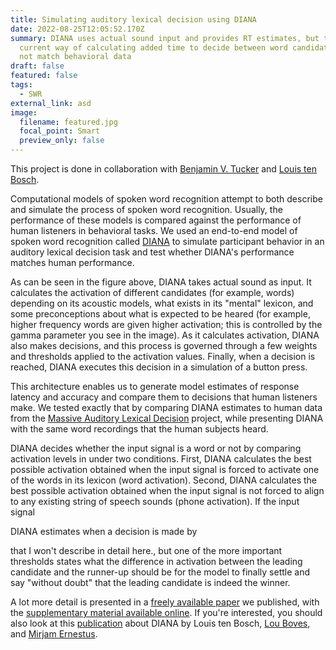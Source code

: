 ```yaml
---
title: Simulating auditory lexical decision using DIANA
date: 2022-08-25T12:05:52.170Z
summary: DIANA uses actual sound input and provides RT estimates, but the
  current way of calculating added time to decide between word candidates does
  not match behavioral data
draft: false
featured: false
tags:
  - SWR
external_link: asd
image:
  filename: featured.jpg
  focal_point: Smart
  preview_only: false
---
```

This project is done in collaboration with [Benjamin V. Tucker](https://sites.ualberta.ca/~bvtucker/index.html) and [Louis ten Bosch](https://scholar.google.com/citations?user=BtRalMYAAAAJ&hl=sr&oi=ao).

Computational models of spoken word recognition attempt to both describe and simulate the process of spoken word recognition. Usually, the performance of these models is compared against the performance of human listeners in behavioral tasks. We used an end-to-end model of spoken word recognition called [DIANA](https://www.internationalphoneticassociation.org/icphs-proceedings/ICPhS2015/Papers/ICPHS0480.pdf) to simulate participant behavior in an auditory lexical decision task and test whether DIANA's performance matches human performance.

As can be seen in the figure above, DIANA takes actual sound as input. It calculates the activation of different candidates (for example, words) depending on its acoustic models, what exists in its "mental" lexicon, and some preconceptions about what is expected to be heared (for example, higher frequency words are given higher activation; this is controlled by the gamma parameter you see in the image). As it calculates activation, DIANA also makes decisions, and this process is governed through a few weights and thresholds applied to the activation values. Finally, when a decision is reached, DIANA executes this decision in a simulation of a button press.

This architecture enables us to generate model estimates of response latency and accuracy and compare them to decisions that human listeners make. We tested exactly that by comparing DIANA estimates to human data from the [Massive Auditory Lexical Decision](http://aphl.artsrn.ualberta.ca/?page_id=827) project, while presenting DIANA with the same word recordings that the human subjects heard.

DIANA decides whether the input signal is a word or not by comparing activation levels in under two conditions. First, DIANA calculates the best possible activation obtained when the input signal is forced to activate one of the words in its lexicon (word activation). Second, DIANA calculates the best possible activation obtained when the input signal is not forced to align to any existing string of speech sounds (phone activation). If the input signal 

DIANA estimates when a decision is made by 

 that I won't describe in detail here., but one of the more important thresholds states what the difference in activation between the leading candidate and the runner-up should be for the model to finally settle and say "without doubt" that the leading candidate is indeed the winner. 

A lot more detail is presented in a [freely available paper](https://doi.org/10.1177/00238309221111752) we published, with the [supplementary material available online](https://doi.org/10.7939/r3-jdpa-dn72). If you're interested, you should also look at this [publication](https://www.mdpi.com/2076-3425/12/5/681) about DIANA by Louis ten Bosch, [Lou Boves](https://www.researchgate.net/profile/Lou-Boves-2), and [Mirjam Ernestus](https://mirjamernestus.nl/Ernestus/Home.php).